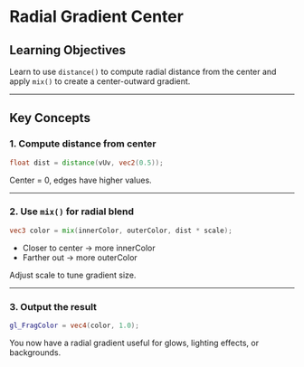 # Radial Gradient Center

## Learning Objectives

Learn to use `distance()` to compute radial distance from the center and apply `mix()` to create a center-outward gradient.

---

## Key Concepts

### 1. Compute distance from center

```glsl
float dist = distance(vUv, vec2(0.5));
```

Center = 0, edges have higher values.

---

### 2. Use `mix()` for radial blend

```glsl
vec3 color = mix(innerColor, outerColor, dist * scale);
```

- Closer to center → more innerColor
- Farther out → more outerColor

Adjust scale to tune gradient size.

---

### 3. Output the result

```glsl
gl_FragColor = vec4(color, 1.0);
```

You now have a radial gradient useful for glows, lighting effects, or backgrounds.
